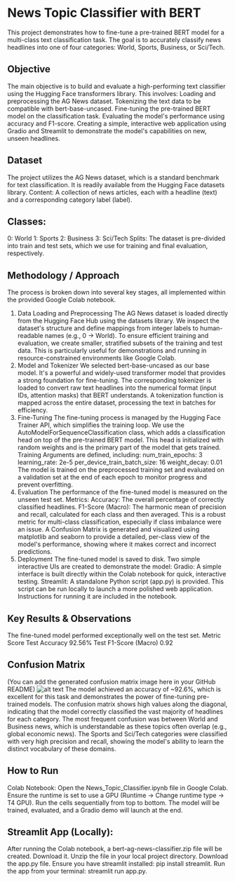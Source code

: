 # News Topic Classifier with BERT
This project demonstrates how to fine-tune a pre-trained BERT model for a multi-class text classification task. The goal is to accurately classify news headlines into one of four categories: World, Sports, Business, or Sci/Tech.
## Objective
The main objective is to build and evaluate a high-performing text classifier using the Hugging Face transformers library. This involves:
Loading and preprocessing the AG News dataset.
Tokenizing the text data to be compatible with bert-base-uncased.
Fine-tuning the pre-trained BERT model on the classification task.
Evaluating the model's performance using accuracy and F1-score.
Creating a simple, interactive web application using Gradio and Streamlit to demonstrate the model's capabilities on new, unseen headlines.
## Dataset
The project utilizes the AG News dataset, which is a standard benchmark for text classification. It is readily available from the Hugging Face datasets library.
Content: A collection of news articles, each with a headline (text) and a corresponding category label (label).
## Classes:
0: World
1: Sports
2: Business
3: Sci/Tech
Splits: The dataset is pre-divided into train and test sets, which we use for training and final evaluation, respectively.
## Methodology / Approach
The process is broken down into several key stages, all implemented within the provided Google Colab notebook.
1. Data Loading and Preprocessing
The AG News dataset is loaded directly from the Hugging Face Hub using the datasets library.
We inspect the dataset's structure and define mappings from integer labels to human-readable names (e.g., 0 -> World).
To ensure efficient training and evaluation, we create smaller, stratified subsets of the training and test data. This is particularly useful for demonstrations and running in resource-constrained environments like Google Colab.
2. Model and Tokenizer
We selected bert-base-uncased as our base model. It's a powerful and widely-used transformer model that provides a strong foundation for fine-tuning.
The corresponding tokenizer is loaded to convert raw text headlines into the numerical format (input IDs, attention masks) that BERT understands.
A tokenization function is mapped across the entire dataset, processing the text in batches for efficiency.
3. Fine-Tuning
The fine-tuning process is managed by the Hugging Face Trainer API, which simplifies the training loop.
We use the AutoModelForSequenceClassification class, which adds a classification head on top of the pre-trained BERT model. This head is initialized with random weights and is the primary part of the model that gets trained.
Training Arguments are defined, including:
num_train_epochs: 3
learning_rate: 2e-5
per_device_train_batch_size: 16
weight_decay: 0.01
The model is trained on the preprocessed training set and evaluated on a validation set at the end of each epoch to monitor progress and prevent overfitting.
4. Evaluation
The performance of the fine-tuned model is measured on the unseen test set.
Metrics:
Accuracy: The overall percentage of correctly classified headlines.
F1-Score (Macro): The harmonic mean of precision and recall, calculated for each class and then averaged. This is a robust metric for multi-class classification, especially if class imbalance were an issue.
A Confusion Matrix is generated and visualized using matplotlib and seaborn to provide a detailed, per-class view of the model's performance, showing where it makes correct and incorrect predictions.
5. Deployment
The fine-tuned model is saved to disk.
Two simple interactive UIs are created to demonstrate the model:
Gradio: A simple interface is built directly within the Colab notebook for quick, interactive testing.
Streamlit: A standalone Python script (app.py) is provided. This script can be run locally to launch a more polished web application. Instructions for running it are included in the notebook.
## Key Results & Observations
The fine-tuned model performed exceptionally well on the test set.
Metric	Score
Test Accuracy	92.56%
Test F1-Score (Macro)	0.92
## Confusion Matrix
(You can add the generated confusion matrix image here in your GitHub README)
![alt text](confusion_matrix.png)
The model achieved an accuracy of ~92.6%, which is excellent for this task and demonstrates the power of fine-tuning pre-trained models.
The confusion matrix shows high values along the diagonal, indicating that the model correctly classified the vast majority of headlines for each category.
The most frequent confusion was between World and Business news, which is understandable as these topics often overlap (e.g., global economic news).
The Sports and Sci/Tech categories were classified with very high precision and recall, showing the model's ability to learn the distinct vocabulary of these domains.
## How to Run
Colab Notebook:
Open the News_Topic_Classifier.ipynb file in Google Colab.
Ensure the runtime is set to use a GPU (Runtime -> Change runtime type -> T4 GPU).
Run the cells sequentially from top to bottom.
The model will be trained, evaluated, and a Gradio demo will launch at the end.
## Streamlit App (Locally):
After running the Colab notebook, a bert-ag-news-classifier.zip file will be created. Download it.
Unzip the file in your local project directory.
Download the app.py file.
Ensure you have streamlit installed: pip install streamlit.
Run the app from your terminal: streamlit run app.py.
